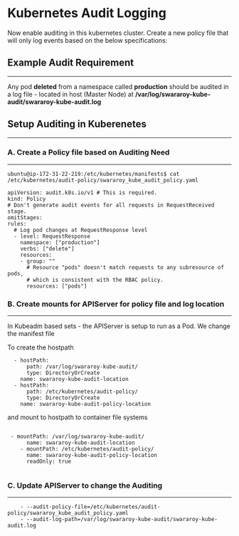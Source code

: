 # Kubernetes Audit Logging


Now enable auditing in this kubernetes cluster. Create a new policy file that will only log events based on the below specifications:

## Example Audit Requirement 
---

Any pod **deleted** from a namespace called **production** should be audited in a log file - located in host (Master Node) at **/var/log/swararoy-kube-audit/swararoy-kube-audit.log**

## Setup Auditing in Kuberenetes
---

###  A. Create a Policy file based on Auditing Need
---

```
ubuntu@ip-172-31-22-219:/etc/kubernetes/manifests$ cat /etc/kubernetes/audit-policy/swararoy_kube_audit_policy.yaml

apiVersion: audit.k8s.io/v1 # This is required.
kind: Policy
# Don't generate audit events for all requests in RequestReceived stage.
omitStages:
rules:
  # Log pod changes at RequestResponse level
  - level: RequestResponse
    namespace: ["production"]
    verbs: ["delete"]
    resources:
    - group: ""
      # Resource "pods" doesn't match requests to any subresource of pods,
      # which is consistent with the RBAC policy.
      resources: ["pods"]

```

###  B. Create mounts for APIServer for policy file and log location
---

In Kubeadm based sets - the APIServer is setup to run as a Pod. We change the manifest file 

To create the hostpath

```
  - hostPath:
      path: /var/log/swararoy-kube-audit/
      type: DirectoryOrCreate
    name: swararoy-kube-audit-location
  - hostPath:
      path: /etc/kubernetes/audit-policy/
      type: DirectoryOrCreate
    name: swararoy-kube-audit-policy-location

```
and mount to hostpath to container file systems

```

 - mountPath: /var/log/swararoy-kube-audit/
      name: swararoy-kube-audit-location
    - mountPath: /etc/kubernetes/audit-policy/
      name: swararoy-kube-audit-policy-location
      readOnly: true


```

###  C. Update APIServer to change the Auditing
---

```
    - --audit-policy-file=/etc/kubernetes/audit-policy/swararoy_kube_audit_policy.yaml
    - --audit-log-path=/var/log/swararoy-kube-audit/swararoy-kube-audit.log


```
